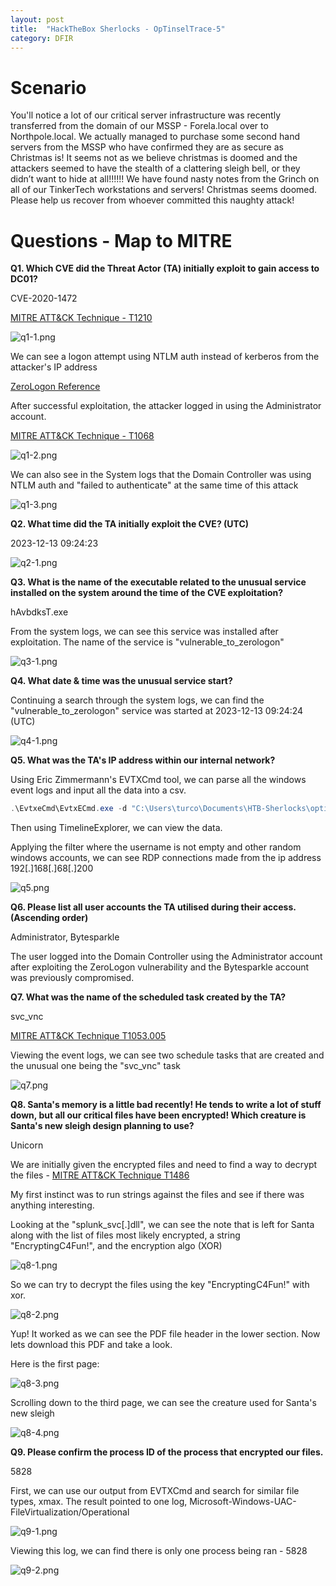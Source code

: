```yaml
---
layout: post
title:  "HackTheBox Sherlocks - OpTinselTrace-5"
category: DFIR
---
```


# Scenario

You'll notice a lot of our critical server infrastructure was recently transferred from the domain of our MSSP - Forela.local over to Northpole.local. We actually managed to purchase some second hand servers from the MSSP who have confirmed they are as secure as Christmas is! It seems not as we believe christmas is doomed and the attackers seemed to have the stealth of a clattering sleigh bell, or they didn’t want to hide at all!!!!!! We have found nasty notes from the Grinch on all of our TinkerTech workstations and servers! Christmas seems doomed. Please help us recover from whoever committed this naughty attack!

# Questions - Map to MITRE

**Q1. Which CVE did the Threat Actor (TA) initially exploit to gain access to DC01?**

CVE-2020-1472

[MITRE ATT&CK Technique - T1210](https://attack.mitre.org/techniques/T1210/)


![q1-1.png](/images/HTB/Sherlocks/OpTinsel-Trace-5/q1-1.PNG)

We can see a logon attempt using NTLM auth instead of kerberos from the attacker's IP address

[ZeroLogon Reference](https://www.kroll.com/en/insights/publications/cyber/cve-2020-1472-zerologon-exploit-detection-cheat-sheet)

After successful exploitation, the attacker logged in using the Administrator account.

[MITRE ATT&CK Technique - T1068](https://attack.mitre.org/techniques/T1068/)

![q1-2.png](/images/HTB/Sherlocks/OpTinsel-Trace-5/q1-2.PNG)

We can also see in the System logs that the Domain Controller was using NTLM auth and "failed to authenticate" at the same time of this attack

![q1-3.png](/images/HTB/Sherlocks/OpTinsel-Trace-5/q1-3.PNG)


**Q2. What time did the TA initially exploit the CVE? (UTC)**

2023-12-13 09:24:23

![q2-1.png](/images/HTB/Sherlocks/OpTinsel-Trace-5/q2-1.PNG)

**Q3. What is the name of the executable related to the unusual service installed on the system around the time of the CVE exploitation?**

hAvbdksT.exe

From the system logs, we can see this service was installed after exploitation. The name of the service is "vulnerable_to_zerologon"

![q3-1.png](/images/HTB/Sherlocks/OpTinsel-Trace-5/q3-1.PNG)

**Q4. What date & time was the unusual service start?**

Continuing a search through the system logs, we can find the "vulnerable_to_zerologon" service was started at 2023-12-13 09:24:24 (UTC)

![q4-1.png](/images/HTB/Sherlocks/OpTinsel-Trace-5/q4-1.PNG)


**Q5. What was the TA's IP address within our internal network?**

Using Eric Zimmermann's EVTXCmd tool, we can parse all the windows event logs and input all the data into a csv.

```powershell
.\EvtxeCmd\EvtxECmd.exe -d "C:\Users\turco\Documents\HTB-Sherlocks\optinsel5\optinseltrace5\DC01.northpole.local-KAPE\DC01.northpole.local-KAPE\uploads\auto\C%3A\Windows\System32\winevt\Logs" --csv "C:\Users\turco\Documents\HTB-Sherlocks\optinsel5\optinseltrace5" --csvf "evtxcmd-out.csv" --sd "11/30/2023"
```

Then using TimelineExplorer, we can view the data.

Applying the filter where the username is not empty and other random windows accounts, we can see RDP connections made from the ip address 192[.]168[.]68[.]200

![q5.png](/images/HTB/Sherlocks/OpTinsel-Trace-5/q5.PNG)

**Q6. Please list all user accounts the TA utilised during their access. (Ascending order)**

Administrator, Bytesparkle

The user logged into the Domain Controller using the Administrator account after exploiting the ZeroLogon vulnerability and the Bytesparkle account was previously compromised.

**Q7. What was the name of the scheduled task created by the TA?**

svc_vnc

[MITRE ATT&CK Technique T1053.005](https://attack.mitre.org/techniques/T1053/005/)

Viewing the event logs, we can see two schedule tasks that are created and the unusual one being the "svc_vnc" task

![q7.png](/images/HTB/Sherlocks/OpTinsel-Trace-5/q7.PNG)


**Q8. Santa's memory is a little bad recently! He tends to write a lot of stuff down, but all our critical files have been encrypted! Which creature is Santa's new sleigh design planning to use?**

Unicorn

We are initially given the encrypted files and need to find a way to decrypt the files - [MITRE ATT&CK Technique T1486](https://attack.mitre.org/techniques/T1486/)

My first instinct was to run strings against the files and see if there was anything interesting.

Looking at the "splunk_svc[.]dll", we can see the note that is left for Santa along with the list of files most likely encrypted, a string "EncryptingC4Fun!", and the encryption algo (XOR)

![q8-1.png](/images/HTB/Sherlocks/OpTinsel-Trace-5/q8-1.PNG)

So we can try to decrypt the files using the key "EncryptingC4Fun!" with xor.

![q8-2.png](/images/HTB/Sherlocks/OpTinsel-Trace-5/q8-2.PNG)

Yup! It worked as we can see the PDF file header in the lower section. Now lets download this PDF and take a look.

Here is the first page:

![q8-3.png](/images/HTB/Sherlocks/OpTinsel-Trace-5/q8-3.PNG)

Scrolling down to the third page, we can see the creature used for Santa's new sleigh

![q8-4.png](/images/HTB/Sherlocks/OpTinsel-Trace-5/q8-4.PNG)

**Q9. Please confirm the process ID of the process that encrypted our files.**

5828

First, we can use our output from EVTXCmd and search for similar file types, xmax. The result pointed to one log, Microsoft-Windows-UAC-FileVirtualization/Operational

![q9-1.png](/images/HTB/Sherlocks/OpTinsel-Trace-5/q9-1.PNG)

Viewing this log, we can find there is only one process being ran - 5828

![q9-2.png](/images/HTB/Sherlocks/OpTinsel-Trace-5/q9-2.PNG)